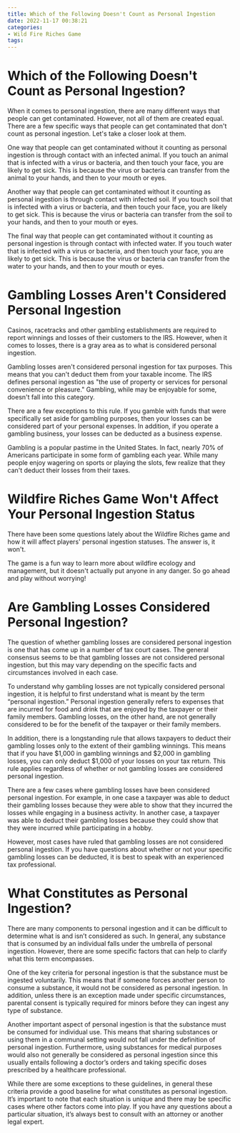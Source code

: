 ```yaml
---
title: Which of the Following Doesn't Count as Personal Ingestion
date: 2022-11-17 00:38:21
categories:
- Wild Fire Riches Game
tags:
---
```



#  Which of the Following Doesn't Count as Personal Ingestion?

When it comes to personal ingestion, there are many different ways that people can get contaminated. However, not all of them are created equal. There are a few specific ways that people can get contaminated that don't count as personal ingestion. Let's take a closer look at them.

One way that people can get contaminated without it counting as personal ingestion is through contact with an infected animal. If you touch an animal that is infected with a virus or bacteria, and then touch your face, you are likely to get sick. This is because the virus or bacteria can transfer from the animal to your hands, and then to your mouth or eyes.

Another way that people can get contaminated without it counting as personal ingestion is through contact with infected soil. If you touch soil that is infected with a virus or bacteria, and then touch your face, you are likely to get sick. This is because the virus or bacteria can transfer from the soil to your hands, and then to your mouth or eyes.

The final way that people can get contaminated without it counting as personal ingestion is through contact with infected water. If you touch water that is infected with a virus or bacteria, and then touch your face, you are likely to get sick. This is because the virus or bacteria can transfer from the water to your hands, and then to your mouth or eyes.

#  Gambling Losses Aren't Considered Personal Ingestion

Casinos, racetracks and other gambling establishments are required to report winnings and losses of their customers to the IRS. However, when it comes to losses, there is a gray area as to what is considered personal ingestion.

Gambling losses aren't considered personal ingestion for tax purposes. This means that you can't deduct them from your taxable income. The IRS defines personal ingestion as "the use of property or services for personal convenience or pleasure." Gambling, while may be enjoyable for some, doesn't fall into this category.

There are a few exceptions to this rule. If you gamble with funds that were specifically set aside for gambling purposes, then your losses can be considered part of your personal expenses. In addition, if you operate a gambling business, your losses can be deducted as a business expense.

Gambling is a popular pastime in the United States. In fact, nearly 70% of Americans participate in some form of gambling each year. While many people enjoy wagering on sports or playing the slots, few realize that they can't deduct their losses from their taxes.

#  Wildfire Riches Game Won't Affect Your Personal Ingestion Status

There have been some questions lately about the Wildfire Riches game and how it will affect players' personal ingestion statuses. The answer is, it won't.

The game is a fun way to learn more about wildfire ecology and management, but it doesn't actually put anyone in any danger. So go ahead and play without worrying!

#  Are Gambling Losses Considered Personal Ingestion?

The question of whether gambling losses are considered personal ingestion is one that has come up in a number of tax court cases. The general consensus seems to be that gambling losses are not considered personal ingestion, but this may vary depending on the specific facts and circumstances involved in each case.

To understand why gambling losses are not typically considered personal ingestion, it is helpful to first understand what is meant by the term “personal ingestion.” Personal ingestion generally refers to expenses that are incurred for food and drink that are enjoyed by the taxpayer or their family members. Gambling losses, on the other hand, are not generally considered to be for the benefit of the taxpayer or their family members.

In addition, there is a longstanding rule that allows taxpayers to deduct their gambling losses only to the extent of their gambling winnings. This means that if you have $1,000 in gambling winnings and $2,000 in gambling losses, you can only deduct $1,000 of your losses on your tax return. This rule applies regardless of whether or not gambling losses are considered personal ingestion.

There are a few cases where gambling losses have been considered personal ingestion. For example, in one case a taxpayer was able to deduct their gambling losses because they were able to show that they incurred the losses while engaging in a business activity. In another case, a taxpayer was able to deduct their gambling losses because they could show that they were incurred while participating in a hobby.

However, most cases have ruled that gambling losses are not considered personal ingestion. If you have questions about whether or not your specific gambling losses can be deducted, it is best to speak with an experienced tax professional.

#  What Constitutes as Personal Ingestion?

There are many components to personal ingestion and it can be difficult to determine what is and isn’t considered as such. In general, any substance that is consumed by an individual falls under the umbrella of personal ingestion. However, there are some specific factors that can help to clarify what this term encompasses.

One of the key criteria for personal ingestion is that the substance must be ingested voluntarily. This means that if someone forces another person to consume a substance, it would not be considered as personal ingestion. In addition, unless there is an exception made under specific circumstances, parental consent is typically required for minors before they can ingest any type of substance.

Another important aspect of personal ingestion is that the substance must be consumed for individual use. This means that sharing substances or using them in a communal setting would not fall under the definition of personal ingestion. Furthermore, using substances for medical purposes would also not generally be considered as personal ingestion since this usually entails following a doctor’s orders and taking specific doses prescribed by a healthcare professional.

While there are some exceptions to these guidelines, in general these criteria provide a good baseline for what constitutes as personal ingestion. It’s important to note that each situation is unique and there may be specific cases where other factors come into play. If you have any questions about a particular situation, it’s always best to consult with an attorney or another legal expert.